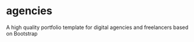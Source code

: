 # agencies
A high quality portfolio template for digital agencies and freelancers based on Bootstrap
